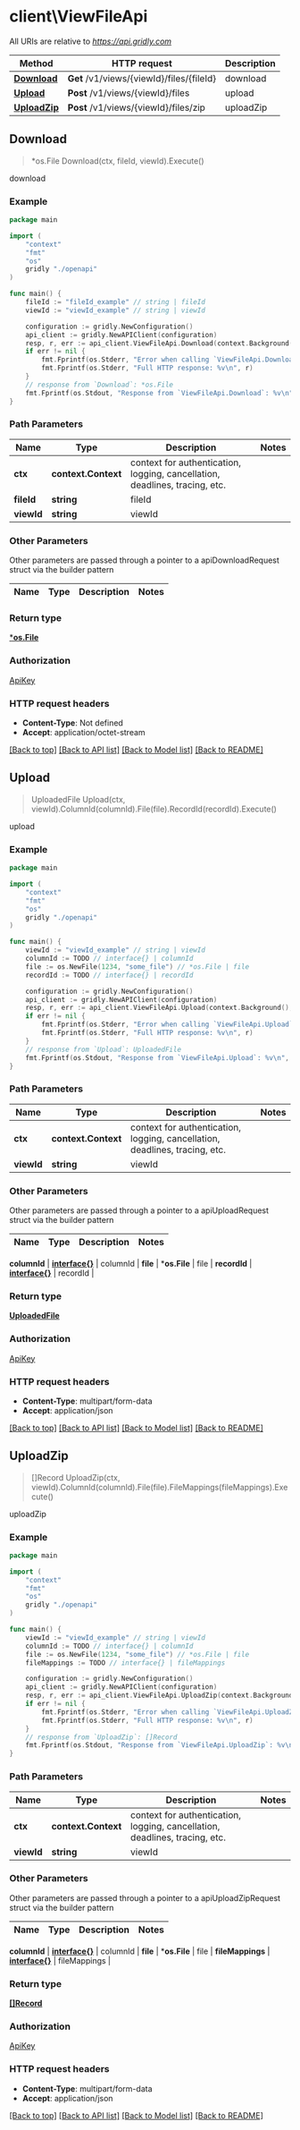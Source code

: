 # client\ViewFileApi

All URIs are relative to *https://api.gridly.com*

Method | HTTP request | Description
------------- | ------------- | -------------
[**Download**](ViewFileApi.md#Download) | **Get** /v1/views/{viewId}/files/{fileId} | download
[**Upload**](ViewFileApi.md#Upload) | **Post** /v1/views/{viewId}/files | upload
[**UploadZip**](ViewFileApi.md#UploadZip) | **Post** /v1/views/{viewId}/files/zip | uploadZip



## Download

> *os.File Download(ctx, fileId, viewId).Execute()

download

### Example

```go
package main

import (
    "context"
    "fmt"
    "os"
    gridly "./openapi"
)

func main() {
    fileId := "fileId_example" // string | fileId
    viewId := "viewId_example" // string | viewId

    configuration := gridly.NewConfiguration()
    api_client := gridly.NewAPIClient(configuration)
    resp, r, err := api_client.ViewFileApi.Download(context.Background(), fileId, viewId).Execute()
    if err != nil {
        fmt.Fprintf(os.Stderr, "Error when calling `ViewFileApi.Download``: %v\n", err)
        fmt.Fprintf(os.Stderr, "Full HTTP response: %v\n", r)
    }
    // response from `Download`: *os.File
    fmt.Fprintf(os.Stdout, "Response from `ViewFileApi.Download`: %v\n", resp)
}
```

### Path Parameters


Name | Type | Description  | Notes
------------- | ------------- | ------------- | -------------
**ctx** | **context.Context** | context for authentication, logging, cancellation, deadlines, tracing, etc.
**fileId** | **string** | fileId | 
**viewId** | **string** | viewId | 

### Other Parameters

Other parameters are passed through a pointer to a apiDownloadRequest struct via the builder pattern


Name | Type | Description  | Notes
------------- | ------------- | ------------- | -------------



### Return type

[***os.File**](*os.File.md)

### Authorization

[ApiKey](../README.md#ApiKey)

### HTTP request headers

- **Content-Type**: Not defined
- **Accept**: application/octet-stream

[[Back to top]](#) [[Back to API list]](../README.md#documentation-for-api-endpoints)
[[Back to Model list]](../README.md#documentation-for-models)
[[Back to README]](../README.md)


## Upload

> UploadedFile Upload(ctx, viewId).ColumnId(columnId).File(file).RecordId(recordId).Execute()

upload

### Example

```go
package main

import (
    "context"
    "fmt"
    "os"
    gridly "./openapi"
)

func main() {
    viewId := "viewId_example" // string | viewId
    columnId := TODO // interface{} | columnId
    file := os.NewFile(1234, "some_file") // *os.File | file
    recordId := TODO // interface{} | recordId

    configuration := gridly.NewConfiguration()
    api_client := gridly.NewAPIClient(configuration)
    resp, r, err := api_client.ViewFileApi.Upload(context.Background(), viewId).ColumnId(columnId).File(file).RecordId(recordId).Execute()
    if err != nil {
        fmt.Fprintf(os.Stderr, "Error when calling `ViewFileApi.Upload``: %v\n", err)
        fmt.Fprintf(os.Stderr, "Full HTTP response: %v\n", r)
    }
    // response from `Upload`: UploadedFile
    fmt.Fprintf(os.Stdout, "Response from `ViewFileApi.Upload`: %v\n", resp)
}
```

### Path Parameters


Name | Type | Description  | Notes
------------- | ------------- | ------------- | -------------
**ctx** | **context.Context** | context for authentication, logging, cancellation, deadlines, tracing, etc.
**viewId** | **string** | viewId | 

### Other Parameters

Other parameters are passed through a pointer to a apiUploadRequest struct via the builder pattern


Name | Type | Description  | Notes
------------- | ------------- | ------------- | -------------

 **columnId** | [**interface{}**](interface{}.md) | columnId | 
 **file** | ***os.File** | file | 
 **recordId** | [**interface{}**](interface{}.md) | recordId | 

### Return type

[**UploadedFile**](UploadedFile.md)

### Authorization

[ApiKey](../README.md#ApiKey)

### HTTP request headers

- **Content-Type**: multipart/form-data
- **Accept**: application/json

[[Back to top]](#) [[Back to API list]](../README.md#documentation-for-api-endpoints)
[[Back to Model list]](../README.md#documentation-for-models)
[[Back to README]](../README.md)


## UploadZip

> []Record UploadZip(ctx, viewId).ColumnId(columnId).File(file).FileMappings(fileMappings).Execute()

uploadZip

### Example

```go
package main

import (
    "context"
    "fmt"
    "os"
    gridly "./openapi"
)

func main() {
    viewId := "viewId_example" // string | viewId
    columnId := TODO // interface{} | columnId
    file := os.NewFile(1234, "some_file") // *os.File | file
    fileMappings := TODO // interface{} | fileMappings

    configuration := gridly.NewConfiguration()
    api_client := gridly.NewAPIClient(configuration)
    resp, r, err := api_client.ViewFileApi.UploadZip(context.Background(), viewId).ColumnId(columnId).File(file).FileMappings(fileMappings).Execute()
    if err != nil {
        fmt.Fprintf(os.Stderr, "Error when calling `ViewFileApi.UploadZip``: %v\n", err)
        fmt.Fprintf(os.Stderr, "Full HTTP response: %v\n", r)
    }
    // response from `UploadZip`: []Record
    fmt.Fprintf(os.Stdout, "Response from `ViewFileApi.UploadZip`: %v\n", resp)
}
```

### Path Parameters


Name | Type | Description  | Notes
------------- | ------------- | ------------- | -------------
**ctx** | **context.Context** | context for authentication, logging, cancellation, deadlines, tracing, etc.
**viewId** | **string** | viewId | 

### Other Parameters

Other parameters are passed through a pointer to a apiUploadZipRequest struct via the builder pattern


Name | Type | Description  | Notes
------------- | ------------- | ------------- | -------------

 **columnId** | [**interface{}**](interface{}.md) | columnId | 
 **file** | ***os.File** | file | 
 **fileMappings** | [**interface{}**](interface{}.md) | fileMappings | 

### Return type

[**[]Record**](Record.md)

### Authorization

[ApiKey](../README.md#ApiKey)

### HTTP request headers

- **Content-Type**: multipart/form-data
- **Accept**: application/json

[[Back to top]](#) [[Back to API list]](../README.md#documentation-for-api-endpoints)
[[Back to Model list]](../README.md#documentation-for-models)
[[Back to README]](../README.md)

